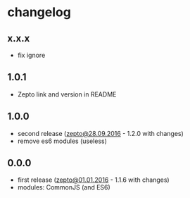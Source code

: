 # changelog

## x.x.x

* fix ignore

## 1.0.1

* Zepto link and version in README

## 1.0.0

* second release (zepto@28.09.2016 - 1.2.0 with changes)
* remove es6 modules (useless)

## 0.0.0

* first release (zepto@01.01.2016 - 1.1.6 with changes)
* modules: CommonJS (and ES6)
